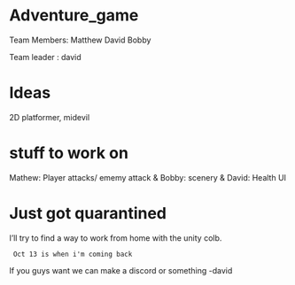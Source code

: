 # Adventure_game
Team Members: Matthew David Bobby

Team leader : david


# Ideas
2D platformer, midevil

# stuff to work on
Mathew: Player attacks/ ememy attack
&
Bobby: scenery
&
David: Health UI

# Just got quarantined

I’ll try to find a way to work from home with the unity colb.

     Oct 13 is when i'm coming back

If you guys want we can make a discord or something
-david

